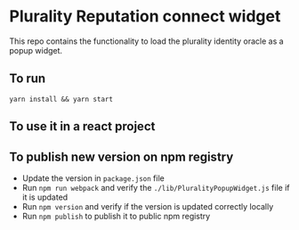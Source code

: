 # Plurality Reputation connect widget
This repo contains the functionality to load the plurality identity oracle as a popup widget.

## To run
```
yarn install && yarn start
```

## To use it in a react project

## To publish new version on npm registry
- Update the version in `package.json` file
- Run `npm run webpack` and verify the `./lib/PluralityPopupWidget.js` file if it is updated
- Run `npm version` and verify if the version is updated correctly locally
- Run `npm publish` to publish it to public npm registry

